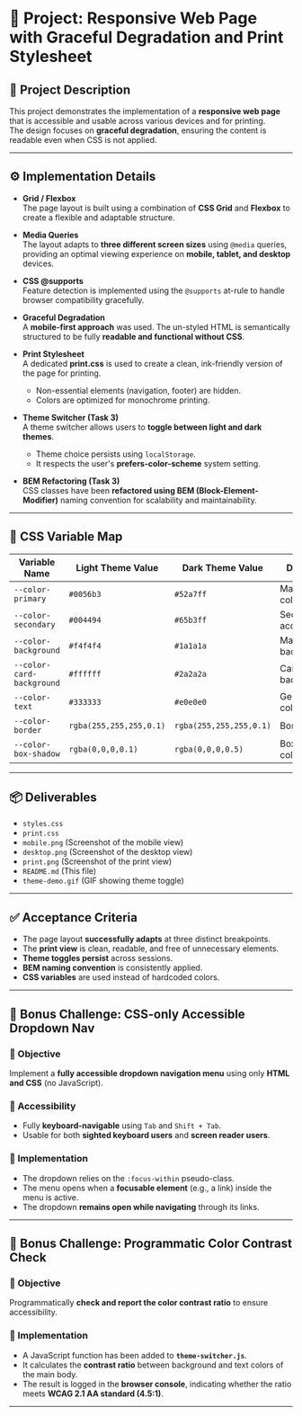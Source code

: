 # 📌 Project: Responsive Web Page with Graceful Degradation and Print Stylesheet  

## 📖 Project Description  
This project demonstrates the implementation of a **responsive web page** that is accessible and usable across various devices and for printing.  
The design focuses on **graceful degradation**, ensuring the content is readable even when CSS is not applied.  

---

## ⚙️ Implementation Details  

- **Grid / Flexbox**  
  The page layout is built using a combination of **CSS Grid** and **Flexbox** to create a flexible and adaptable structure.  

- **Media Queries**  
  The layout adapts to **three different screen sizes** using `@media` queries, providing an optimal viewing experience on **mobile, tablet, and desktop** devices.  

- **CSS @supports**  
  Feature detection is implemented using the `@supports` at-rule to handle browser compatibility gracefully.  

- **Graceful Degradation**  
  A **mobile-first approach** was used. The un-styled HTML is semantically structured to be fully **readable and functional without CSS**.  

- **Print Stylesheet**  
  A dedicated **print.css** is used to create a clean, ink-friendly version of the page for printing.  
  - Non-essential elements (navigation, footer) are hidden.  
  - Colors are optimized for monochrome printing.  

- **Theme Switcher (Task 3)**  
  A theme switcher allows users to **toggle between light and dark themes**.  
  - Theme choice persists using `localStorage`.  
  - It respects the user's **prefers-color-scheme** system setting.  

- **BEM Refactoring (Task 3)**  
  CSS classes have been **refactored using BEM (Block-Element-Modifier)** naming convention for scalability and maintainability.  

---

## 🎨 CSS Variable Map  

| Variable Name            | Light Theme Value | Dark Theme Value | Description               |
|--------------------------|------------------|-----------------|---------------------------|
| `--color-primary`        | `#0056b3`        | `#52a7ff`       | Main accent color         |
| `--color-secondary`      | `#004494`        | `#65b3ff`       | Secondary accent color    |
| `--color-background`     | `#f4f4f4`        | `#1a1a1a`       | Main page background      |
| `--color-card-background`| `#ffffff`        | `#2a2a2a`       | Card/container background |
| `--color-text`           | `#333333`        | `#e0e0e0`       | General text color        |
| `--color-border`         | `rgba(255,255,255,0.1)` | `rgba(255,255,255,0.1)` | Border color  |
| `--color-box-shadow`     | `rgba(0,0,0,0.1)`| `rgba(0,0,0,0.5)` | Box shadow color        |

---

## 📦 Deliverables  

- `styles.css`  
- `print.css`  
- `mobile.png` (Screenshot of the mobile view)  
- `desktop.png` (Screenshot of the desktop view)  
- `print.png` (Screenshot of the print view)  
- `README.md` (This file)  
- `theme-demo.gif` (GIF showing theme toggle)  

---

## ✅ Acceptance Criteria  

- The page layout **successfully adapts** at three distinct breakpoints.  
- The **print view** is clean, readable, and free of unnecessary elements.  
- **Theme toggles persist** across sessions.  
- **BEM naming convention** is consistently applied.  
- **CSS variables** are used instead of hardcoded colors.  

---

## 🎯 Bonus Challenge: CSS-only Accessible Dropdown Nav  

### 🔹 Objective  
Implement a **fully accessible dropdown navigation menu** using only **HTML and CSS** (no JavaScript).  

### 🔹 Accessibility  
- Fully **keyboard-navigable** using `Tab` and `Shift + Tab`.  
- Usable for both **sighted keyboard users** and **screen reader users**.  

### 🔹 Implementation  
- The dropdown relies on the `:focus-within` pseudo-class.  
- The menu opens when a **focusable element** (e.g., a link) inside the menu is active.  
- The dropdown **remains open while navigating** through its links.  

---

## 🎯 Bonus Challenge: Programmatic Color Contrast Check  

### 🔹 Objective  
Programmatically **check and report the color contrast ratio** to ensure accessibility.  

### 🔹 Implementation  
- A JavaScript function has been added to **`theme-switcher.js`**.  
- It calculates the **contrast ratio** between background and text colors of the main body.  
- The result is logged in the **browser console**, indicating whether the ratio meets **WCAG 2.1 AA standard (4.5:1)**.  

---
